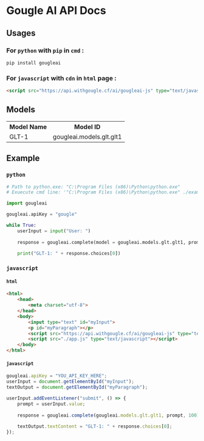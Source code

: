 # Gougle AI API Docs
## Usages
### For `python` with `pip` in `cmd` :
```shell
pip install gougleai
```

### For `javascript` with `cdn` in `html` page :
```html
<script src="https://api.withgougle.cf/ai/gougleai-js" type="text/javascript"></script>
```

## Models
<table>
    <tr>
        <th>Model Name</th>
        <th>Model ID</th>
    </tr>
    <tr>
        <td>GLT-1</td>
        <td>gougleai.models.glt.glt1</td>
    </tr>
</table>

## Example
### `python`
```python
# Path to python.exe: "C:\Program Files (x86)\Python\python.exe"
# Exuecute cmd line: '"C:\Program Files (x86)\Python\python.exe" ./example.py'

import gougleai

gougleai.apiKey = "gougle"

while True:
	userInput = input("User: ")
	
	response = gougleai.complete(model = gougleai.models.glt.glt1, prompt = userInput, maxTokenNumber = 100)
	
	print("GLT-1: " + response.choices[0])
```

### `javascript`

#### `html`
```html
<html>
	<head>
		<meta charset="utf-8">
	</head>
	<body>
		<input type="text" id="myInput">
		<p id="myParagraph"></p>
		<script src="https://api.withgougle.cf/ai/gougleai-js" type="text/javascript"></script>
		<script src="./app.js" type="text/javascript"></script>
	</body>
</html>
```

#### `javascript`
```javascript
gougleai.apiKey = "YOU_API_KEY_HERE";
userInput = document.getElementById("myInput");
textOutput = document.getElementById("myParagraph");

userInput.addEventListener("submit", () => {
	prompt = userInput.value;
	
	response = gougleai.complete(gougleai.models.glt.glt1, prompt, 100);
	
	textOutput.textContent = "GLT-1: " + response.choices[0];
});
```
